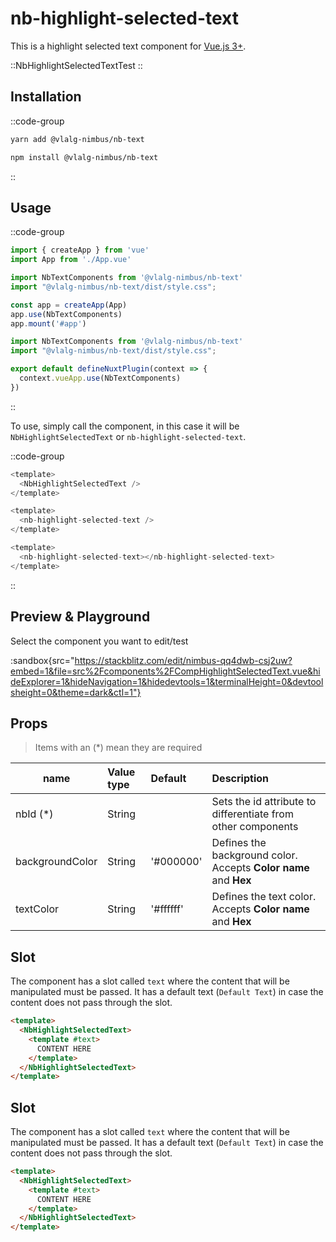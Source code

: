 # nb-highlight-selected-text

This is a highlight selected text component for [Vue.js 3+](https://vuejs.org/).

::NbHighlightSelectedTextTest
::

## Installation

::code-group
  ```bash [Yarn]
  yarn add @vlalg-nimbus/nb-text
  ```
  ```bash [NPM]
  npm install @vlalg-nimbus/nb-text
  ```
::

## Usage

::code-group
  ```js [Vue 3]
  import { createApp } from 'vue'
  import App from './App.vue'

  import NbTextComponents from '@vlalg-nimbus/nb-text'
  import "@vlalg-nimbus/nb-text/dist/style.css";

  const app = createApp(App)
  app.use(NbTextComponents)
  app.mount('#app')
  ```
  ```js [Nuxt 3]
  import NbTextComponents from '@vlalg-nimbus/nb-text'
  import "@vlalg-nimbus/nb-text/dist/style.css";
  
  export default defineNuxtPlugin(context => {
    context.vueApp.use(NbTextComponents)
  })
  ```
::

To use, simply call the component, in this case it will be `NbHighlightSelectedText` or `nb-highlight-selected-text`.

::code-group
  ```js [Mode 1]
  <template>
    <NbHighlightSelectedText />
  </template>
  ```
  ```js [Mode 2]
  <template>
    <nb-highlight-selected-text />
  </template>
  ```
  ```js [Mode 3]
  <template>
    <nb-highlight-selected-text></nb-highlight-selected-text>
  </template>
  ```
::

## Preview & Playground

Select the component you want to edit/test

:sandbox{src="https://stackblitz.com/edit/nimbus-qq4dwb-csj2uw?embed=1&file=src%2Fcomponents%2FCompHighlightSelectedText.vue&hideExplorer=1&hideNavigation=1&hidedevtools=1&terminalHeight=0&devtoolsheight=0&theme=dark&ctl=1"}


## Props
> Items with an (*) mean they are required

| name    | Value type | Default | Description |
| ------- | :--------- | :------ | :---------------------------- |
| nbId (*)    | String     |        | Sets the id attribute to differentiate from other components |
| backgroundColor   | String     | '#000000'       | Defines the background color. Accepts **Color name** and **Hex** |
| textColor   | String     | '#ffffff'       | Defines the text color. Accepts **Color name** and **Hex** |

## Slot

The component has a slot called `text` where the content that will be manipulated must be passed. It has a default text (`Default Text`) in case the content does not pass through the slot.

```html
<template>
  <NbHighlightSelectedText>
    <template #text>
      CONTENT HERE
    </template>
  </NbHighlightSelectedText>
</template>
```
## Slot

The component has a slot called `text` where the content that will be manipulated must be passed. It has a default text (`Default Text`) in case the content does not pass through the slot.

```html
<template>
  <NbHighlightSelectedText>
    <template #text>
      CONTENT HERE
    </template>
  </NbHighlightSelectedText>
</template>
```
